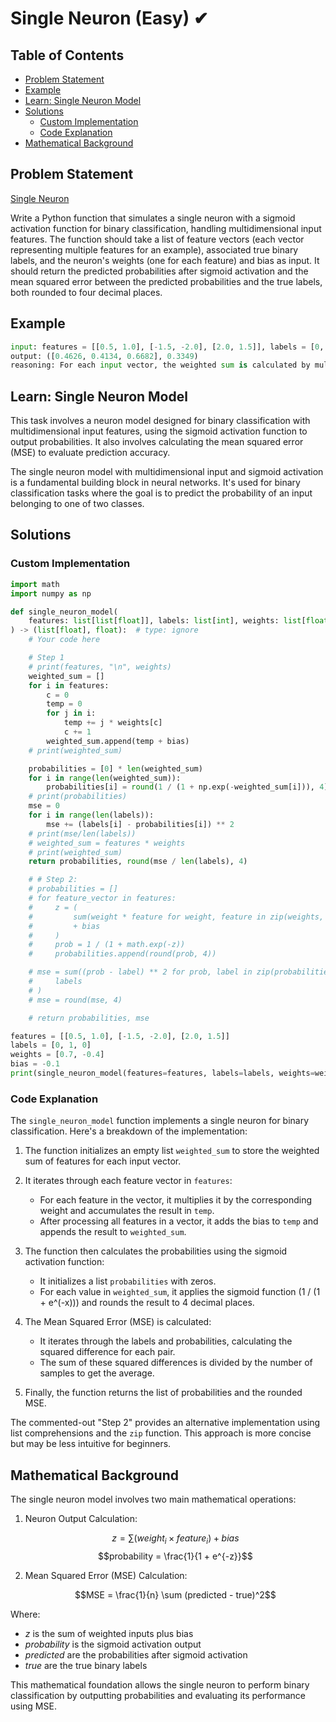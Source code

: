 # Single Neuron (Easy) ✔

## Table of Contents

- [Problem Statement](#problem-statement)
- [Example](#example)
- [Learn: Single Neuron Model](#learn-single-neuron-model)
- [Solutions](#solutions)
  - [Custom Implementation](#custom-implementation)
  - [Code Explanation](#code-explanation)
- [Mathematical Background](#mathematical-background)

## Problem Statement

[Single Neuron](https://www.deep-ml.com/problem/Single%20Neuron)

Write a Python function that simulates a single neuron with a sigmoid activation function for binary classification, handling multidimensional input features. The function should take a list of feature vectors (each vector representing multiple features for an example), associated true binary labels, and the neuron's weights (one for each feature) and bias as input. It should return the predicted probabilities after sigmoid activation and the mean squared error between the predicted probabilities and the true labels, both rounded to four decimal places.

## Example

```python
input: features = [[0.5, 1.0], [-1.5, -2.0], [2.0, 1.5]], labels = [0, 1, 0], weights = [0.7, -0.4], bias = -0.1
output: ([0.4626, 0.4134, 0.6682], 0.3349)
reasoning: For each input vector, the weighted sum is calculated by multiplying each feature by its corresponding weight, adding these up along with the bias, then applying the sigmoid function to produce a probability. The MSE is calculated as the average squared difference between each predicted probability and the corresponding true label.
```

## Learn: Single Neuron Model

This task involves a neuron model designed for binary classification with multidimensional input features, using the sigmoid activation function to output probabilities. It also involves calculating the mean squared error (MSE) to evaluate prediction accuracy.

The single neuron model with multidimensional input and sigmoid activation is a fundamental building block in neural networks. It's used for binary classification tasks where the goal is to predict the probability of an input belonging to one of two classes.

## Solutions

### Custom Implementation

```python
import math
import numpy as np

def single_neuron_model(
    features: list[list[float]], labels: list[int], weights: list[float], bias: float
) -> (list[float], float):  # type: ignore
    # Your code here

    # Step 1
    # print(features, "\n", weights)
    weighted_sum = []
    for i in features:
        c = 0
        temp = 0
        for j in i:
            temp += j * weights[c]
            c += 1
        weighted_sum.append(temp + bias)
    # print(weighted_sum)

    probabilities = [0] * len(weighted_sum)
    for i in range(len(weighted_sum)):
        probabilities[i] = round(1 / (1 + np.exp(-weighted_sum[i])), 4)
    # print(probabilities)
    mse = 0
    for i in range(len(labels)):
        mse += (labels[i] - probabilities[i]) ** 2
    # print(mse/len(labels))
    # weighted_sum = features * weights
    # print(weighted_sum)
    return probabilities, round(mse / len(labels), 4)

    # # Step 2:
    # probabilities = []
    # for feature_vector in features:
    #     z = (
    #         sum(weight * feature for weight, feature in zip(weights, feature_vector))
    #         + bias
    #     )
    #     prob = 1 / (1 + math.exp(-z))
    #     probabilities.append(round(prob, 4))

    # mse = sum((prob - label) ** 2 for prob, label in zip(probabilities, labels)) / len(
    #     labels
    # )
    # mse = round(mse, 4)

    # return probabilities, mse

features = [[0.5, 1.0], [-1.5, -2.0], [2.0, 1.5]]
labels = [0, 1, 0]
weights = [0.7, -0.4]
bias = -0.1
print(single_neuron_model(features=features, labels=labels, weights=weights, bias=bias))
```

### Code Explanation

The `single_neuron_model` function implements a single neuron for binary classification. Here's a breakdown of the implementation:

1. The function initializes an empty list `weighted_sum` to store the weighted sum of features for each input vector.

2. It iterates through each feature vector in `features`:
   - For each feature in the vector, it multiplies it by the corresponding weight and accumulates the result in `temp`.
   - After processing all features in a vector, it adds the bias to `temp` and appends the result to `weighted_sum`.

3. The function then calculates the probabilities using the sigmoid activation function:
   - It initializes a list `probabilities` with zeros.
   - For each value in `weighted_sum`, it applies the sigmoid function (1 / (1 + e^(-x))) and rounds the result to 4 decimal places.

4. The Mean Squared Error (MSE) is calculated:
   - It iterates through the labels and probabilities, calculating the squared difference for each pair.
   - The sum of these squared differences is divided by the number of samples to get the average.

5. Finally, the function returns the list of probabilities and the rounded MSE.

The commented-out "Step 2" provides an alternative implementation using list comprehensions and the `zip` function. This approach is more concise but may be less intuitive for beginners.

## Mathematical Background

The single neuron model involves two main mathematical operations:

1. Neuron Output Calculation:

   $$z = \sum (weight_i \times feature_i) + bias$$
   $$probability = \frac{1}{1 + e^{-z}}$$

2. Mean Squared Error (MSE) Calculation:

   $$MSE = \frac{1}{n} \sum (predicted - true)^2$$

Where:
- $z$ is the sum of weighted inputs plus bias
- $probability$ is the sigmoid activation output
- $predicted$ are the probabilities after sigmoid activation
- $true$ are the true binary labels

This mathematical foundation allows the single neuron to perform binary classification by outputting probabilities and evaluating its performance using MSE.
